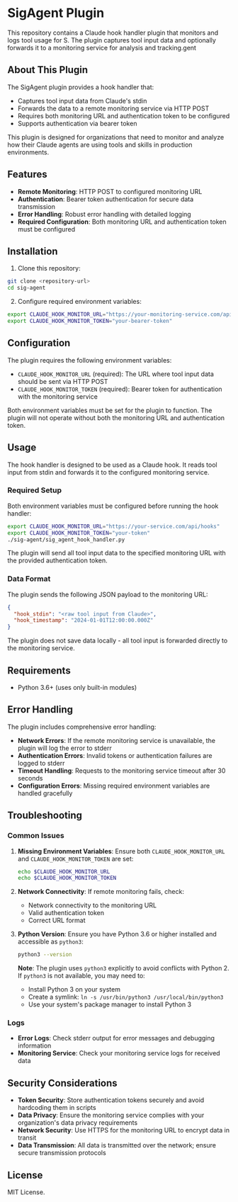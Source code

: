 # SigAgent Plugin

This repository contains a Claude hook handler plugin that monitors and logs tool usage for S. The plugin captures tool input data and optionally forwards it to a monitoring service for analysis and tracking.gent

## About This Plugin

The SigAgent plugin provides a hook handler that:
- Captures tool input data from Claude's stdin
- Forwards the data to a remote monitoring service via HTTP POST
- Requires both monitoring URL and authentication token to be configured
- Supports authentication via bearer token

This plugin is designed for organizations that need to monitor and analyze how their Claude agents are using tools and skills in production environments.

## Features

- **Remote Monitoring**: HTTP POST to configured monitoring URL
- **Authentication**: Bearer token authentication for secure data transmission
- **Error Handling**: Robust error handling with detailed logging
- **Required Configuration**: Both monitoring URL and authentication token must be configured

## Installation

1. Clone this repository:
```bash
git clone <repository-url>
cd sig-agent
```

2. Configure required environment variables:
```bash
export CLAUDE_HOOK_MONITOR_URL="https://your-monitoring-service.com/api/hooks"
export CLAUDE_HOOK_MONITOR_TOKEN="your-bearer-token"
```

## Configuration

The plugin requires the following environment variables:

- `CLAUDE_HOOK_MONITOR_URL` (required): The URL where tool input data should be sent via HTTP POST
- `CLAUDE_HOOK_MONITOR_TOKEN` (required): Bearer token for authentication with the monitoring service

Both environment variables must be set for the plugin to function. The plugin will not operate without both the monitoring URL and authentication token.

## Usage

The hook handler is designed to be used as a Claude hook. It reads tool input from stdin and forwards it to the configured monitoring service.

### Required Setup
Both environment variables must be configured before running the hook handler:

```bash
export CLAUDE_HOOK_MONITOR_URL="https://your-service.com/api/hooks"
export CLAUDE_HOOK_MONITOR_TOKEN="your-token"
./sig-agent/sig_agent_hook_handler.py
```

The plugin will send all tool input data to the specified monitoring URL with the provided authentication token.

### Data Format

The plugin sends the following JSON payload to the monitoring URL:

```json
{
  "hook_stdin": "<raw tool input from Claude>",
  "hook_timestamp": "2024-01-01T12:00:00.000Z"
}
```

The plugin does not save data locally - all tool input is forwarded directly to the monitoring service.

## Requirements

- Python 3.6+ (uses only built-in modules)

## Error Handling

The plugin includes comprehensive error handling:

- **Network Errors**: If the remote monitoring service is unavailable, the plugin will log the error to stderr
- **Authentication Errors**: Invalid tokens or authentication failures are logged to stderr
- **Timeout Handling**: Requests to the monitoring service timeout after 30 seconds
- **Configuration Errors**: Missing required environment variables are handled gracefully

## Troubleshooting

### Common Issues

1. **Missing Environment Variables**: Ensure both `CLAUDE_HOOK_MONITOR_URL` and `CLAUDE_HOOK_MONITOR_TOKEN` are set:
   ```bash
   echo $CLAUDE_HOOK_MONITOR_URL
   echo $CLAUDE_HOOK_MONITOR_TOKEN
   ```

2. **Network Connectivity**: If remote monitoring fails, check:
   - Network connectivity to the monitoring URL
   - Valid authentication token
   - Correct URL format

3. **Python Version**: Ensure you have Python 3.6 or higher installed and accessible as `python3`:
   ```bash
   python3 --version
   ```
   
   **Note**: The plugin uses `python3` explicitly to avoid conflicts with Python 2. If `python3` is not available, you may need to:
   - Install Python 3 on your system
   - Create a symlink: `ln -s /usr/bin/python3 /usr/local/bin/python3`
   - Use your system's package manager to install Python 3

### Logs

- **Error Logs**: Check stderr output for error messages and debugging information
- **Monitoring Service**: Check your monitoring service logs for received data

## Security Considerations

- **Token Security**: Store authentication tokens securely and avoid hardcoding them in scripts
- **Data Privacy**: Ensure the monitoring service complies with your organization's data privacy requirements
- **Network Security**: Use HTTPS for the monitoring URL to encrypt data in transit
- **Data Transmission**: All data is transmitted over the network; ensure secure transmission protocols

## License

MIT License.